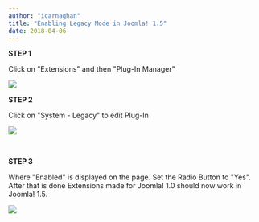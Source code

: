 ```yaml
---
author: "icarnaghan"
title: "Enabling Legacy Mode in Joomla! 1.5"
date: 2018-04-06
---
```


**STEP 1**

Click on "Extensions" and then "Plug-In Manager"

![](images/lg1.jpg)

**STEP 2**

Click on "System - Legacy" to edit Plug-In

![](images/lg2.jpg)

 

**STEP 3**

Where "Enabled" is displayed on the page. Set the Radio Button to "Yes". After that is done Extensions made for Joomla! 1.0 should now work in Joomla! 1.5.

![](images/lg3.jpg)
